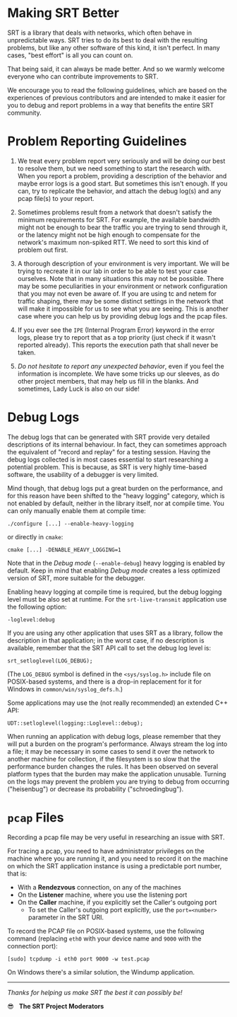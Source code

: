 Making SRT Better
======================

SRT is a library that deals with networks, which often
behave in unpredictable ways. SRT tries to do its best to deal with the resulting problems, but like any other software of this kind, it isn't perfect. In many cases, "best effort" is all you can count on.

That being said, it can always be made better. And so we warmly welcome everyone
who can contribute improvements to SRT. 

We encourage you to read the following guidelines, which are based on the experiences of previous contributors and are intended to make it easier for you to debug and report problems in a way that benefits the entire SRT community.


Problem Reporting Guidelines
============================

1. We treat every problem report very seriously and will be doing our best to
resolve them, but we need something to start the research with. When you report a problem, providing a description of
the behavior and maybe error logs is a good start. But sometimes this isn't enough. If you can, try to replicate the
behavior, and attach the debug log(s) and any pcap file(s) to your report.

2. Sometimes problems result from a network that doesn't satisfy the
minimum requirements for SRT. For example, the available bandwidth might not be enough to
bear the traffic you are trying to send through it, or the latency might not be high
enough to compensate for the network's maximum non-spiked RTT. We need to sort this kind of
problem out first.

3. A thorough description of your environment is very important. We will be trying to recreate it in our lab in order to be
able to test your case ourselves. Note that in many situations this may not be possible. There may be some peculiarities in your environment or network configuration that you may not even be aware of. If you are using tc and netem for traffic
shaping, there may be some distinct settings in the network that will make it impossible for us to see what you are seeing. This is another case where you can help us by providing debug logs and
the pcap files.

4. If you ever see the `IPE` (Internal Program Error) keyword in the error
logs, please try to report that as a top priority (just check if it wasn't
reported already). This reports the execution path that shall never be taken.


5. *Do not hesitate to report any unexpected behavior*,
even if you feel the information is incomplete. We have some tricks up our sleeves, as do other project members, that may help us fill in the blanks. And sometimes, Lady Luck is also on our side!




Debug Logs
==========

The debug logs that can be generated with SRT provide very detailed
descriptions of its internal behaviour. In fact, they can sometimes approach
the equivalent of "record and replay" for a testing session. Having the debug
logs collected is in most cases essential to start researching a potential
problem. This is because, as SRT is very highly time-based software, the
usability of a debugger is very limited.

Mind though, that debug logs put a great burden on the performance, and for
this reason have been shifted to the "heavy logging" category, which is not
enabled by default, neither in the library itself, nor at compile time. You can
only manually enable them at compile time:

    ./configure [...] --enable-heavy-logging

or directly in `cmake`:

    cmake [...] -DENABLE_HEAVY_LOGGING=1

Note that in the *Debug mode* (`--enable-debug`) heavy logging is enabled by
default. Keep in mind that enabling *Debug mode* creates a less optimized
version of SRT, more suitable for the debugger.

Enabling heavy logging at compile time is required, but the debug logging level
must be also set at runtime. For the `srt-live-transmit` application use the
following option:

    -loglevel:debug

If you are using any other application that uses SRT as a library, follow the
description in that application; in the worst case, if no description is available,
remember that the SRT API call to set the debug log level is:

    srt_setloglevel(LOG_DEBUG);

(The `LOG_DEBUG` symbol is defined in the `<sys/syslog.h>` include file on
POSIX-based systems, and there is a drop-in replacement for it for Windows
in `common/win/syslog_defs.h`.)

Some applications may use the (not really recommended) an extended C++ API:

    UDT::setloglevel(logging::Loglevel::debug);

When running an application with debug logs, please remember that they will put
a burden on the program's performance. Always stream the log into a file; it
may be necessary in some cases to send it over the network to another machine
for collection, if the filesystem is so slow that the performance burden
changes the rules. It has been observed on several platform types that the
burden may make the application unusable. Turning on the logs may prevent the
problem you are trying to debug from occurring ("heisenbug") or decrease its
probability ("schroedingbug").


`pcap` Files
============

Recording a pcap file may be very useful in researching an issue with SRT.

For tracing a pcap, you need to have administrator privileges on the machine where you are running it, and you need to record it on the machine on which the SRT
application instance is using a predictable port number, that is:
 - With a **Rendezvous** connection, on any of the machines
 - On the **Listener** machine, where you use the listening port
 - On the **Caller** machine, if you explicitly set the Caller's outgoing port
    - To set the Caller's outgoing port explicitly, use the `port=<number>` parameter in the SRT URI.

To record the PCAP file on POSIX-based systems, use the following command (replacing `eth0` with your device name and `9000` with the connection port):

	[sudo] tcpdump -i eth0 port 9000 -w test.pcap


On Windows there's a similar solution, the Windump application.


---


*Thanks for helping us make SRT the best it can possibly be!*


:sunglasses:   **The SRT Project Moderators**
